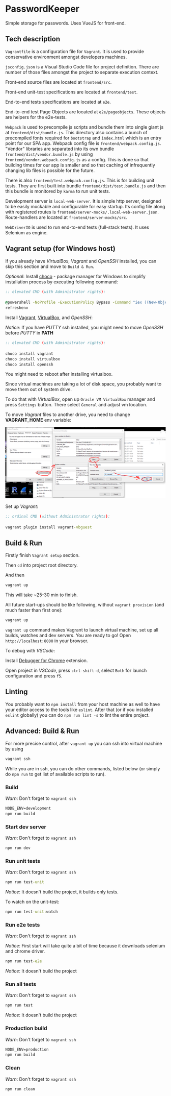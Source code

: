 # PasswordKeeper

Simple storage for passwords. Uses VueJS for front-end.

## Tech description

`Vagrantfile` is a configuration file for `Vagrant`. It is used to provide
conservative environment amongst developers machines.

`jsconfig.json` is a Visual Studio Code file for project definition. There are
number of those files amongst the project to separate execution context.

Front-end source files are located at `frontend/src`.

Front-end unit-test specifications are located at `frontend/test`.

End-to-end tests specifications are located at `e2e`.

End-to-end test Page Objects are located at `e2e/pageobjects`. These objects are
helpers for the e2e-tests.

`Webpack` is used to precompile js scripts and bundle them into single giant js
at `frontend/dist/bundle.js`. This directory also contains a bunch of
precompiled fonts required for `bootstrap` and `index.html` which is an entry
point for our SPA app. Webpack config file is `frontend/webpack.config.js`.
"Vendor" libraries are separated into its own bundle
`frontend/dist/vendor.bundle.js` by using `frontend/vendor.webpack.config.js` as
a config. This is done so that building times for our app is smaller and so that
caching of infrequently changing lib files is possible for the future.

There is also `frontend/test.webpack.config.js`. This is for building unit
tests. They are first built into bundle `frontend/dist/test.bundle.js` and then
this bundle is monitored by `karma` to run unit tests.

Development server is `local-web-server`. It is simple http server, designed to
be easily mockable and configurable for easy startup. Its config file along with
registered routes is `frontend/server-mocks/.local-web-server.json`.
Route-handlers are located at `frontend/server-mocks/src`.

`WebDriverIO` is used to run end-to-end tests (full-stack tests). It uses
Selenium as engine.

## Vagrant setup (for Windows host)

If you already have *VirtualBox*, *Vagrant* and *OpenSSH* installed, you can
skip this section and move to `Build & Run`.

*Optional*: Install [choco](https://chocolatey.org/) - package manager for
Windows to simplify installation process by executing following command:

```bat
:: elevated CMD (with Administrator rights):

@powershell -NoProfile -ExecutionPolicy Bypass -Command "iex ((New-Object System.Net.WebClient).DownloadString('https://chocolatey.org/install.ps1'))" && SET "PATH=%PATH%;%ALLUSERSPROFILE%\chocolatey\bin"
refreshenv
```

Install [Vagrant](https://www.vagrantup.com/),
[VirtualBox](https://www.virtualbox.org/), and *OpenSSH*:

*Notice*: If you have *PUTTY* ssh installed, you might need to move *OpenSSH*
before *PUTTY* in **PATH**

```bat
:: elevated CMD (with Administrator rights):

choco install vagrant
choco install virtualbox
choco install openssh
```

You might need to reboot after installing virtualbox.

Since virtual machines are taking a lot of disk space, you probably want to move
them out of system drive.

To do that with *VirtualBox*, open up `Oracle VM VirtualBox` manager and press
`Settings` button. There select `General` and adjust vm location.

To move *Vagrant* files to another drive, you need to change **VAGRANT_HOME**
env variable:

![Changing VAGRANT_HOME](/doc/vagrant_home.png?raw=true "Changing VAGRANT_HOME")

Set up *Vagrant*:

```bat
:: ordinal CMD (without Administrator rights):

vagrant plugin install vagrant-vbguest
```

## Build & Run

Firstly finish `Vagrant setup` section.

Then `cd` into project root directory.

And then

```bat
vagrant up
```

This will take ~25-30 min to finish.

All future start-ups should be like following, without `vagrant provision` (and much
faster than first one):

```bat
vagrant up
```

`vagrant up` command makes Vagrant to launch virtual machine, set up all builds,
watches and dev servers. You are ready to go! Open `http://localhost:8000` in
your browser.

To debug with *VSCode*:

Install [Debugger for Chrome](https://marketplace.visualstudio.com/items?itemName=msjsdiag.debugger-for-chrome) extension.

Open project in *VSCode*, press `ctrl-shift-d`, select `Both` for launch
configuration and press `f5`.

## Linting

You probably want to `npm install` from your host machine as well to have your
editor access to the tools like `eslint`. After that (or if you installed
`eslint` globally) you can do `npm run lint -s` to lint the entire project.

## Advanced: Build & Run

For more precise control, after `vagrant up` you can ssh into virtual machine by
using

```bat
vagrant ssh
```

While you are in ssh, you can do other commands, listed below (or simply do `npm
run` to get list of available scripts to run).

### Build

*Warn*: Don't forget to `vagrant ssh`

```bat
NODE_ENV=development
npm run build
```

### Start dev server

*Warn*: Don't forget to `vagrant ssh`

```bat
npm run dev
```

### Run unit tests

*Warn*: Don't forget to `vagrant ssh`

```bat
npm run test-unit
```

*Notice*: It doesn't build the project, it builds only tests.

To watch on the unit-test:

```bat
npm run test-unit:watch
```

### Run e2e tests

*Warn*: Don't forget to `vagrant ssh`

*Notice*: First start will take quite a bit of time because it downloads selenium and chrome driver.

```bat
npm run test-e2e
```

*Notice*: It doesn't build the project

### Run all tests

*Warn*: Don't forget to `vagrant ssh`

```bat
npm run test
```

*Notice*: It doesn't build the project

### Production build

*Warn*: Don't forget to `vagrant ssh`

```bat
NODE_ENV=production
npm run build
```

### Clean

*Warn*: Don't forget to `vagrant ssh`

```bat
npm run clean
```

